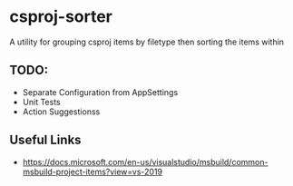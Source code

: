 # csproj-sorter
A utility for grouping csproj items by filetype then sorting the items within

## TODO:
- Separate Configuration from AppSettings
- Unit Tests
- Action Suggestionss

## Useful Links
- https://docs.microsoft.com/en-us/visualstudio/msbuild/common-msbuild-project-items?view=vs-2019